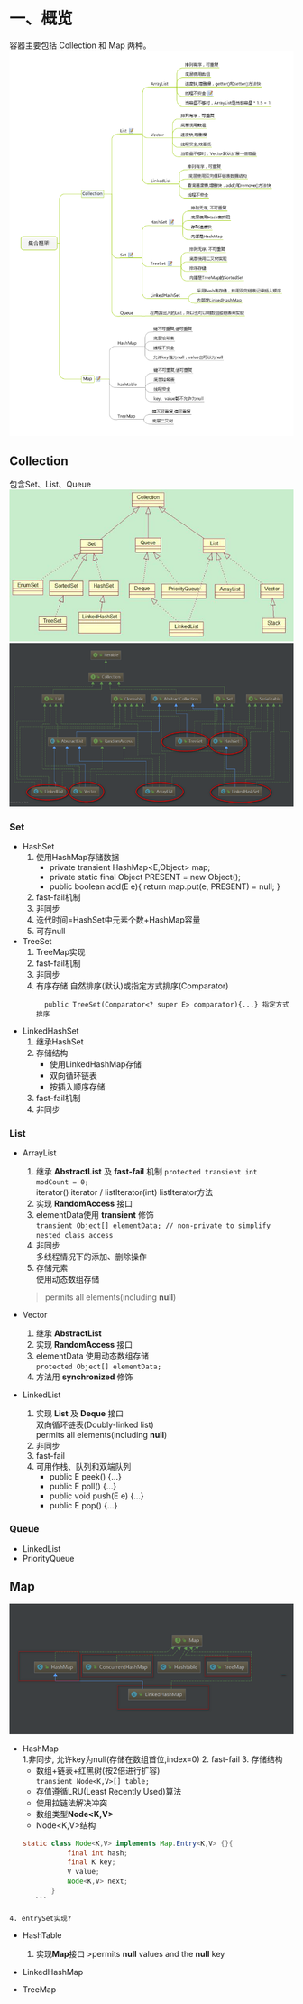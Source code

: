 # 一、概览
  容器主要包括 Collection 和 Map 两种。
  ![集合总体框架](https://github.com/WuwenGitHub/Notebook/blob/master/pics/%E9%9B%86%E5%90%88%E6%80%BB%E4%BD%93%E6%A1%86%E6%9E%B6.png "集合总体框架图")

## Collection
  包含Set、List、Queue
  ![Collection结构体系图1](https://github.com/WuwenGitHub/Notebook/blob/master/pics/Collection%E7%BB%93%E6%9E%84%E4%BD%93%E7%B3%BB%E5%9B%BE.jpg "Collection结构体系图1")
  ![Collection结构体系图2](https://github.com/WuwenGitHub/Notebook/blob/master/pics/Collection%E9%9B%86%E5%90%88%E4%BD%93%E7%B3%BB%E5%9B%BE2.png "Collection结构体系图2")

### Set
   * HashSet  
       1. 使用HashMap存储数据  
           * private transient HashMap<E,Object> map; 
           * private static final Object PRESENT = new Object();
           * public boolean add(E e){ return map.put(e, PRESENT) = null; }
       2. fast-fail机制  
       3. 非同步  
       4. 迭代时间=HashSet中元素个数+HashMap容量
       5. 可存null
   * TreeSet
       1. TreeMap实现
       2. fast-fail机制
       3. 非同步
       4. 有序存储
             自然排序(默认)或指定方式排序(Comparator)  
             ```public TreeSet(){...}  自然排序  
               public TreeSet(Comparator<? super E> comparator){...} 指定方式排序
            ```
   * LinkedHashSet  
        1. 继承HashSet  
        2. 存储结构  
            * 使用LinkedHashMap存储  
            * 双向循环链表  
            * 按插入顺序存储  
        3. fast-fail机制  
        4. 非同步 
### List
   * ArrayList
       1. 继承 **AbstractList** 及 **fast-fail** 机制
        `protected transient int modCount = 0;`  
        iterator() iterator / listIterator(int) listIterator方法
      2. 实现 **RandomAccess** 接口
      3. elementData使用 **transient** 修饰  
        `transient Object[] elementData; // non-private to simplify nested class access`
      4. 非同步  
            多线程情况下的添加、删除操作
      5. 存储元素  
           使用动态数组存储
      >permits all elements(including **null**)

   * Vector
       1. 继承 **AbstractList**
       2. 实现 **RandomAccess** 接口
       3. elementData
          使用动态数组存储  
        `protected Object[] elementData;`  
       4. 方法用 **synchronized** 修饰

   * LinkedList
       1. 实现 **List** 及 **Deque** 接口  
            双向循环链表(Doubly-linked list)  
            permits all elements(including **null**)  
       2. 非同步
       3. fast-fail
       4. 可用作栈、队列和双端队列  
           * public E peek() {...} 
           * public E poll() {...}
           * public void push(E e) {...}
           * public E pop() {...}


### Queue
   * LinkedList
   * PriorityQueue  

## Map
![Map集合框架](https://github.com/WuwenGitHub/Notebook/blob/master/pics/Map%E9%9B%86%E5%90%88%E6%A1%86%E6%9E%B6.png "Map集合框架")
   * HashMap  
        1.非同步, 允许key为null(存储在数组首位,index=0)
        2. fast-fail
        3. 存储结构
	   * 数组+链表+红黑树(按2倍进行扩容)  
                   `transient Node<K,V>[] table;`
	   * 存值遵循LRU(Least Recently Used)算法  
	   * 使用拉链法解决冲突
	   * 数组类型**Node<K,V>**
	   * Node<K,V>结构
	   ```java
	   static class Node<K,V> implements Map.Entry<K,V> {}{
                  final int hash;  
                  final K key;  
                  V value;  
                  Node<K,V> next;
              }
	      ```
	4. entrySet实现?
   * HashTable  
        1. 实现**Map**接口
	>permits **null** values and the **null** key

   * LinkedHashMap

   * TreeMap



